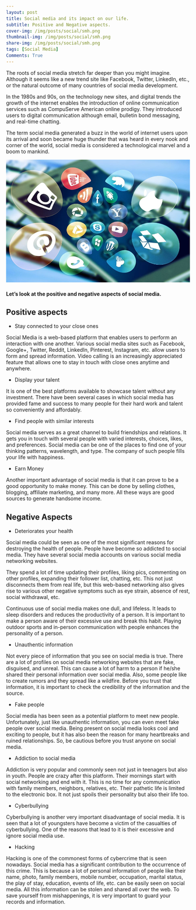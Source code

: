 ```yaml
---
layout: post
title: Social media and its impact on our life.
subtitle: Positive and Negative aspects.
cover-img: /img/posts/social/smh.png
thumbnail-img: /img/posts/social/smh.png
share-img: /img/posts/social/smh.png
tags: [Social Media]
Comments: True
---
```


The roots of social media stretch far deeper than you might imagine. Although it seems like a new trend site like Facebook, Twitter, LinkedIn, etc., or the natural outcome of many countries of social media development.

In the 1980s and 90s, on the technology new sites, and digital trends the growth of the internet enables the introduction of online communication services such as CompuServe American online prodigy. They introduced users to digital communication although email, bulletin bond messaging, and real-time chatting.

The term social media generated a buzz in the world of internet users upon its arrival and soon became huge thunder that was heard in every nook and corner of the world, social media is considered a technological marvel and a boom to mankind.


![Social](/img/posts/social/sm.jpg)

#### Let’s look at the positive and negative aspects of social media.
## Positive aspects

-	Stay connected to your close ones

Social Media is a web-based platform that enables users to perform an interaction with one another. Various social media sites such as Facebook, Google+, Twitter, Reddit, LinkedIn, Pinterest, Instagram, etc. allow users to form and spread information. Video calling is an increasingly appreciated feature that allows one to stay in touch with close ones anytime and anywhere.

-	Display your talent

It is one of the best platforms available to showcase talent without any investment. There have been several cases in which social media has provided fame and success to many people for their hard work and talent so conveniently and affordably.

-	Find people with similar interests

Social media serves as a great channel to build friendships and relations. It gets you in touch with several people with varied interests, choices, likes, and preferences. Social media can be one of the places to find one of your thinking patterns, wavelength, and type. The company of such people fills your life with happiness.

-	Earn Money

Another important advantage of social media is that it can prove to be a good opportunity to make money. This can be done by selling clothes, blogging, affiliate marketing, and many more. All these ways are good sources to generate handsome income.


## Negative Aspects 

-	Deteriorates your health

Social media could be seen as one of the most significant reasons for destroying the health of people. People have become so addicted to social media. They have several social media accounts on various social media networking websites.

They spend a lot of time updating their profiles, liking pics, commenting on other profiles, expanding their follower list, chatting, etc. This not just disconnects them from real life, but this web-based networking also gives rise to various other negative symptoms such as eye strain, absence of rest, social withdrawal, etc.

Continuous use of social media makes one dull, and lifeless. It leads to sleep disorders and reduces the productivity of a person. It is important to make a person aware of their excessive use and break this habit. Playing outdoor sports and in-person communication with people enhances the personality of a person.

-	Unauthentic information

Not every piece of information that you see on social media is true. There are a lot of profiles on social media networking websites that are fake, disguised, and unreal. This can cause a lot of harm to a person if he/she shared their personal information over social media. Also, some people like to create rumors and they spread like a wildfire. Before you trust that information, it is important to check the credibility of the information and the source.

-	Fake people

Social media has been seen as a potential platform to meet new people. Unfortunately, just like unauthentic information, you can even meet fake people over social media.  Being present on social media looks cool and exciting to people, but it has also been the reason for many heartbreaks and ruined relationships. So, be cautious before you trust anyone on social media.

-	Addiction to social media

Addiction is very popular and commonly seen not just in teenagers but also in youth. People are crazy after this platform. Their mornings start with social networking and end with it. This is no time for any communication with family members, neighbors, relatives, etc. Their pathetic life is limited to the electronic box. It not just spoils their personality but also their life too.

-	Cyberbullying

Cyberbullying is another very important disadvantage of social media. It is seen that a lot of youngsters have become a victim of the casualties of cyberbullying. One of the reasons that lead to it is their excessive and ignore social media use.

-	Hacking

Hacking is one of the commonest forms of cybercrime that is seen nowadays. Social media has a significant contribution to the occurrence of this crime. This is because a lot of personal information of people like their name, photo, family members, mobile number, occupation, marital status, the play of stay, education, events of life, etc. can be easily seen on social media. All this information can be stolen and shared all over the web. To save yourself from mishappenings, it is very important to guard your records and information.
